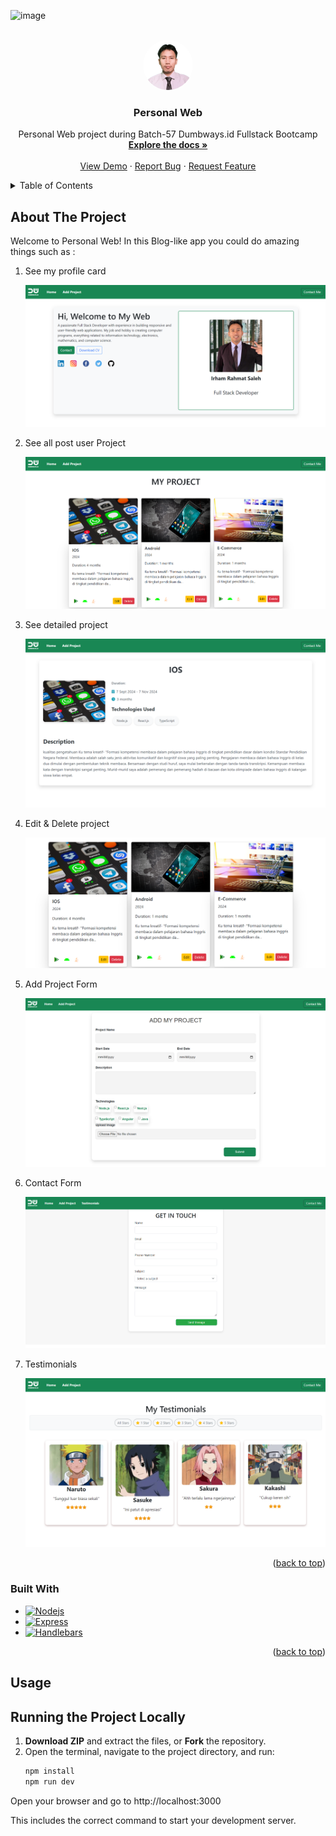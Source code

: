 <!-- Improved compatibility of back to top link: See: https://github.com/othneildrew/Best-README-Template/pull/73 -->
<a id="readme-top"></a>
<!--
*** Thanks for checking out the Best-README-Template. If you have a suggestion
*** that would make this better, please fork the repo and create a pull request
*** or simply open an issue with the tag "enhancement".
*** Don't forget to give the project a star!
*** Thanks again! Now go create something AMAZING! :D
-->



<!-- PROJECT SHIELDS -->
<!--
*** I'm using markdown "reference style" links for readability.
*** Reference links are enclosed in brackets [ ] instead of parentheses ( ).
*** See the bottom of this document for the declaration of the reference variables
*** for contributors-url, forks-url, etc. This is an optional, concise syntax you may use.
*** https://www.markdownguide.org/basic-syntax/#reference-style-links
-->
![image](https://github.com/user-attachments/assets/c6ea709f-709e-4fb2-9b0f-c08617d83432)




<!-- PROJECT LOGO -->
<br />
<div align="center">
  <a href="https://github.com/Irhamrahmatsaleh/b57personalweb">
    <img src="https://github.com/Irhamrahmatsaleh/b57personalweb/blob/main/assets/img/icon/1720260976635-fotor-bg-remover-2024091121330.png" style="border-radius: 50%; width: 80px; height: 80px;" alt="Logo">
  </a>
</div>

<h3 align="center">Personal Web</h3>

  <p align="center">
    Personal Web project during Batch-57 Dumbways.id Fullstack Bootcamp
    <br />
    <a href="https://github.com/Irhamrahmatsaleh/b57personalweb"><strong>Explore the docs »</strong></a>
    <br />
    <br />
    <a href="https://github.com/Irhamrahmatsaleh/b57personalweb">View Demo</a>
    ·
    <a href="#">Report Bug</a>
    ·
    <a href="#">Request Feature</a>
  </p>
</div>



<!-- TABLE OF CONTENTS -->
<details>
  <summary>Table of Contents</summary>
  <ol>
    <li>
      <a href="#about-the-project">About The Project</a>
      <ul>
        <li><a href="#built-with">Built With</a></li>
      </ul>
    </li>
    <li><a href="#usage">Usage</a></li>
    <li><a href="#contributing">Contributing</a></li>
    <li><a href="#contact">Contact</a></li>
  </ol>
</details>



<!-- ABOUT THE PROJECT -->
## About The Project
Welcome to Personal Web!
In this Blog-like app you could do amazing things such as :
<ol>
<li>See my profile card</li>

![image](https://github.com/Irhamrahmatsaleh/b57personalweb/blob/main/assets/img/project-img/HOME.png)

<li>See all post user Project</li>

![image](https://github.com/Irhamrahmatsaleh/b57personalweb/blob/main/assets/img/project-img/USER-PROJECT.png)

<li>See detailed project</li>

![image](https://github.com/Irhamrahmatsaleh/b57personalweb/blob/main/assets/img/project-img/projectDetailNew.png)

<li>Edit & Delete project</li>

![image](https://github.com/Irhamrahmatsaleh/b57personalweb/blob/main/assets/img/project-img/EDIT%26DELETE.png)

<li>Add Project Form</li>

![image](https://github.com/Irhamrahmatsaleh/b57personalweb/blob/main/assets/img/project-img/ADD-PROJECT.png)

<li>Contact Form</li>

![image](https://github.com/Irhamrahmatsaleh/b57personalweb/blob/main/assets/img/project-img/CONTACT-FORM.png)

<li>Testimonials</li>

![image](https://github.com/Irhamrahmatsaleh/b57personalweb/blob/main/assets/img/project-img/testimonials.png)

</ol>
<p align="right">(<a href="#readme-top">back to top</a>)</p>

### Built With

* [![Nodejs][Nodejs-logo]][Nodejs-url]
* [![Express][Express-logo]][Express-url]
* [![Handlebars][Hbs-logo]][Hbs-url]


<p align="right">(<a href="#readme-top">back to top</a>)</p>

<!-- USAGE EXAMPLES -->
## Usage
## Running the Project Locally

1. **Download ZIP** and extract the files, or **Fork** the repository.
2. Open the terminal, navigate to the project directory, and run:
   ```bash
   npm install
   npm run dev
<!--       -->
   Open your browser and go to http://localhost:3000
   
This includes the correct command to start your development server.


<!-- Logo Definitions -->
[Nodejs-logo]: https://img.shields.io/badge/Node.js-43853d?style=for-the-badge&logo=node.js&logoColor=white
[Nodejs-url]: https://nodejs.org/
[Express-logo]: https://img.shields.io/badge/Express.js-404D59?style=for-the-badge
[Express-url]: https://expressjs.com/
[Hbs-logo]: https://img.shields.io/badge/Handlebars.js-f0772b?style=for-the-badge&logo=handlebars.js&logoColor=white
[Hbs-url]: https://handlebarsjs.com/




